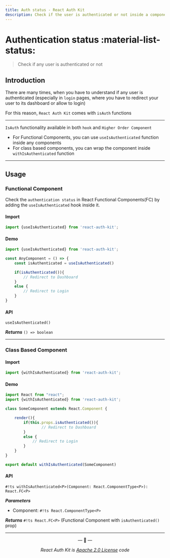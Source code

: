 ```yaml
---
title: Auth status - React Auth Kit
description: Check if the user is authenticated or not inside a component by just calling Auth Header hook or Higher order component.
---
```


# Authentication status :material-list-status:

> Check if any user is authenticated or not

<div data-ea-publisher="authkitarkadipme" data-ea-type="text" id="checkauth"></div>

## Introduction

There are many times, when you have to understand if any user is authenticated
(especially in `login` pages, where you have to redirect your user to its dashboard or allow to login)

For this reason, `React Auth Kit` comes with `isAuth` functions

---

`IsAuth` functionality available in both `hook` and `Higher Order Component`

- For Functional Components, you can use `useIsAuthenticated` function inside any components
- For class based components, you can wrap the component inside `withIsAuthenticated` function

---

## Usage

### Functional Component

Check the `authentication status` in React Functional Components(FC) by adding the `useIsAuthenticated` hook inside it.

#### Import

```jsx
import {useIsAuthenticated} from 'react-auth-kit';
```

#### Demo

```jsx
import {useIsAuthenticated} from 'react-auth-kit';

const AnyComponent = () => {
    const isAuthenticated = useIsAuthenticated()

    if(isAuthenticated()){
        // Redirect to Dashboard
    }
    else {
        // Redirect to Login
    }
}
```

#### API

`useIsAuthenticated()`

_**Returns**_  `() => boolean`

---

### Class Based Component

#### Import

```javascript
import {withIsAuthenticated} from 'react-auth-kit';
```

#### Demo

```javascript
import React from "react";
import {withIsAuthenticated} from 'react-auth-kit';

class SomeComponent extends React.Component {

    render(){
        if(this.props.isAuthenticated()){
                // Redirect to Dashboard
        }
        else {
            // Redirect to Login
        }
    }
}

export default withIsAuthenticated(SomeComponent)
```

#### API

`#!ts withIsAuthenticated<P>(Component: React.ComponentType<P>): React.FC<P>`

_**Parameters**_

- Component: `#!ts React.ComponentType<P>`

_**Returns**_  `#!ts React.FC<P>` (Functional Component with `isAuthenticated()` prop)

---

<p align="center">&mdash; 🔑  &mdash;</p>
<p align="center"><i>React Auth Kit is <a href="https://github.com/react-auth-kit/react-auth-kit/blob/master/LICENSE">Apache 2.0 License</a> code</i></p>
